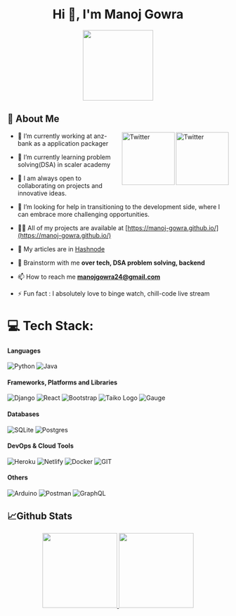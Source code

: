 <h1 align="center">Hi 👋, I'm Manoj Gowra</h1>
<p align="center"> <img src="https://octodex.github.com/images/daftpunktocat-thomas.gif" height="160px" width="160px"> </p>

## :wave: About Me 
<a href="https://twitter.com/gowra_manoj" target="_blank"><img src="https://cdn2.iconfinder.com/data/icons/social-media-2199/64/social_media_isometric_6-twitter-512.png" height="120px" width="120px" alt="Twitter" align="right"></a>

<a href="https://www.linkedin.com/in/venkatmanoj/" target="_blank"><img src="https://cdn2.iconfinder.com/data/icons/social-media-2199/64/social_media_isometric_14-linkedin-512.png" height="120px" width="120px" alt="Twitter" align="right"></a>


- 🔭 I’m currently working at anz-bank as a application packager

- 🌱 I’m currently learning problem solving(DSA) in scaler academy

- 👯 I am always open to collaborating on projects and innovative ideas.

- 🤝 I’m looking for help  in transitioning to the development side, where I can embrace more challenging opportunities.

- 👨‍💻 All of my projects are available at [https://manoj-gowra.github.io/](https://manoj-gowra.github.io/)

- 📝 My articles are in [Hashnode](https://manojgowra.hashnode.dev/)

- 💬 Brainstorm with me **over tech, DSA problem solving, backend**

- 📫 How to reach me **manojgowra24@gmail.com**

- ⚡ Fun fact : I absolutely love to binge watch, chill-code live stream


# 💻 Tech Stack:
#### **Languages**
![Python](https://img.shields.io/badge/python-3670A0?style=for-the-badge&logo=python&logoColor=ffdd54) ![Java](https://img.shields.io/badge/java-%23ED8B00.svg?style=for-the-badge&logo=java&logoColor=white)


#### **Frameworks, Platforms and Libraries**
 ![Django](https://img.shields.io/badge/django-%23092E20.svg?style=for-the-badge&logo=django&logoColor=white) ![React](https://img.shields.io/badge/react-%2320232a.svg?style=for-the-badge&logo=react&logoColor=%2361DAFB) ![Bootstrap](https://img.shields.io/badge/bootstrap-%23563D7C.svg?style=for-the-badge&logo=bootstrap&logoColor=white) ![Taiko Logo](https://img.shields.io/badge/-Taiko-E10098?style=for-the-badge&logo=taiko&logoColor=white) ![Gauge](https://img.shields.io/badge/gauge-%23092E20.svg?style=for-the-badge&logo=gauge&logoColor=white)

#### **Databases**
![SQLite](https://img.shields.io/badge/sqlite-%2307405e.svg?style=for-the-badge&logo=sqlite&logoColor=white) ![Postgres](https://img.shields.io/badge/postgres-%23316192.svg?style=for-the-badge&logo=postgresql&logoColor=white)

#### **DevOps & Cloud Tools**
![Heroku](https://img.shields.io/badge/heroku-%23430098.svg?style=for-the-badge&logo=heroku&logoColor=white) ![Netlify](https://img.shields.io/badge/netlify-%23000000.svg?style=for-the-badge&logo=netlify&logoColor=#00C7B7) ![Docker](https://img.shields.io/badge/docker-%230db7ed.svg?style=for-the-badge&logo=docker&logoColor=white) ![GIT](https://img.shields.io/badge/Git-fc6d26?style=for-the-badge&logo=git&logoColor=white)

#### **Others**
![Arduino](https://img.shields.io/badge/-Arduino-00979D?style=for-the-badge&logo=Arduino&logoColor=white)  ![Postman](https://img.shields.io/badge/Postman-FF6C37?style=for-the-badge&logo=postman&logoColor=white)  ![GraphQL](https://img.shields.io/badge/-GraphQL-E10098?style=for-the-badge&logo=graphql&logoColor=white)

## 📈Github Stats
<p align="center">
<a href="https://github.com/manoj-gowra">
  <img height="170em" src="https://github-readme-stats-eight-theta.vercel.app/api?username=manoj-gowra&show_icons=true&theme=algolia&include_all_commits=true&count_private=true"/>
  <img height="170em" src="https://github-readme-stats-eight-theta.vercel.app/api/top-langs/?username=manoj-gowra&layout=compact&langs_count=8&theme=algolia"/>
</a>
</p>

